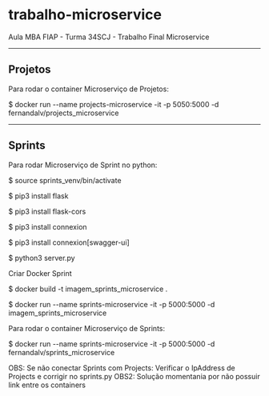 # trabalho-microservice
Aula MBA FIAP - Turma 34SCJ - Trabalho Final Microservice

--------------------------------------------------------------
Projetos
--------------------------------------------------------------

Para rodar o container Microserviço de Projetos:

$ docker run --name projects-microservice -it -p 5050:5000 -d fernandalv/projects_microservice

--------------------------------------------------------------
Sprints
--------------------------------------------------------------

Para rodar Microserviço de Sprint no python:

$ source sprints_venv/bin/activate

$ pip3 install flask

$ pip3 install flask-cors

$ pip3 install connexion

$ pip3 install connexion[swagger-ui]

$ python3 server.py


Criar Docker Sprint

$ docker build -t imagem_sprints_microservice .

$ docker run --name sprints-microservice -it -p 5000:5000 -d imagem_sprints_microservice


Para rodar o container Microserviço de Sprints:

$ docker run --name sprints-microservice -it -p 5000:5000 -d fernandalv/sprints_microservice


OBS: Se não conectar Sprints com Projects:
Verificar o IpAddress de Projects e corrigir no sprints.py
OBS2: Solução momentania por não possuir link entre os containers

